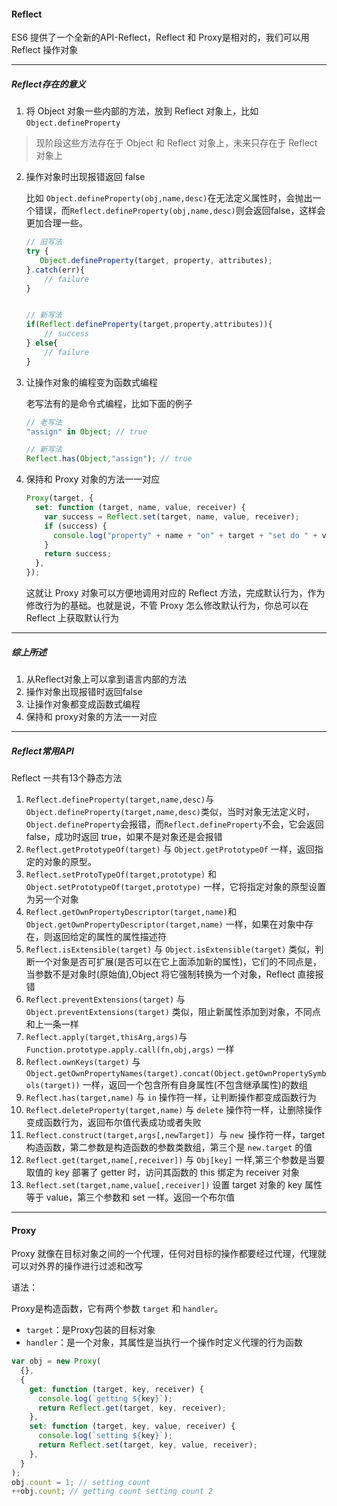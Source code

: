 #### Reflect

ES6 提供了一个全新的API-Reflect，Reflect 和 Proxy是相对的，我们可以用 Reflect 操作对象

---

##### Reflect存在的意义

1. 将 Object 对象一些内部的方法，放到 Reflect 对象上，比如 `Object.defineProperty`

> 现阶段这些方法存在于 Object 和 Reflect 对象上，未来只存在于 Reflect 对象上



2. 操作对象时出现报错返回 false

   比如 `Object.defineProperty(obj,name,desc)`在无法定义属性时，会抛出一个错误，而`Reflect.defineProperty(obj,name,desc)`则会返回false，这样会更加合理一些。

   ```javascript
   // 旧写法
   try {
      Object.defineProperty(target, property, attributes);
   }.catch(err){
       // failure
   }
   
   
   // 新写法
   if(Reflect.defineProperty(target,property,attributes)){
       // success
   } else{
       // failure
   }
   ```

   

3. 让操作对象的编程变为函数式编程

   老写法有的是命令式编程，比如下面的例子

   ```javascript
   // 老写法
   "assign" in Object; // true
   
   // 新写法
   Reflect.has(Object,"assign"); // true
   ```

   

4. 保持和 Proxy 对象的方法一一对应

   ```javascript
   Proxy(target, {
     set: function (target, name, value, receiver) {
       var success = Reflect.set(target, name, value, receiver);
       if (success) {
         console.log("property" + name + "on" + target + "set do " + value);
       }
       return success;
     },
   });
   ```

   这就让 Proxy 对象可以方便地调用对应的 Reflect 方法，完成默认行为，作为修改行为的基础。也就是说，不管 Proxy 怎么修改默认行为，你总可以在 Reflect 上获取默认行为

---

##### 综上所述

1. 从Reflect对象上可以拿到语言内部的方法
2. 操作对象出现报错时返回false
3. 让操作对象都变成函数式编程
4. 保持和 proxy对象的方法一一对应

---

##### Reflect常用API

Reflect 一共有13个静态方法

1. `Reflect.defineProperty(target,name,desc)`与`Object.defineProperty(target,name,desc)`类似，当时对象无法定义时，`Object.defineProperty`会报错，而`Reflect.defineProperty`不会，它会返回 false，成功时返回 true，如果不是对象还是会报错
2. `Reflect.getPrototypeOf(target)` 与 `Object.getPrototypeOf` 一样，返回指定的对象的原型。
3. `Reflect.setProtoTypeOf(target,prototype)` 和 `Object.setPrototypeOf(target,prototype)` 一样，它将指定对象的原型设置为另一个对象
4. `Reflect.getOwnPropertyDescriptor(target,name)`和 `Object.getOwnPropertyDescriptor(target,name)` 一样，如果在对象中存在，则返回给定的属性的属性描述符
5. `Reflect.isExtensible(target)` 与 `Object.isExtensible(target)` 类似，判断一个对象是否可扩展(是否可以在它上面添加新的属性)，它们的不同点是，当参数不是对象时(原始值),Object 将它强制转换为一个对象，Reflect 直接报错
6. `Reflect.preventExtensions(target)` 与 `Object.preventExtensions(target)` 类似，阻止新属性添加到对象，不同点和上一条一样
7. `Reflect.apply(target,thisArg,args)`与 `Function.prototype.apply.call(fn,obj,args)` 一样
8. `Reflect.ownKeys(target)` 与 `Object.getOwnPropertyNames(target).concat(Object.getOwnPropertySymbols(target))` 一样，返回一个包含所有自身属性(不包含继承属性)的数组
9. `Reflect.has(target,name)` 与 `in` 操作符一样，让判断操作都变成函数行为
10. `Reflect.deleteProperty(target,name)` 与 `delete` 操作符一样，让删除操作变成函数行为，返回布尔值代表成功或者失败
11. `Reflect.construct(target,args[,newTarget]) `与 `new `操作符一样，target 构造函数，第二参数是构造函数的参数类数组，第三个是 `new.target` 的值
12. `Reflect.get(target,name[,receiver])` 与 `Obj[key]` 一样,第三个参数是当要取值的 key 部署了 getter 时，访问其函数的 this 绑定为 receiver 对象
13. `Reflect.set(target,name,value[,receiver])` 设置 target 对象的 key 属性等于 value，第三个参数和 set 一样。返回一个布尔值



---

#### Proxy

Proxy 就像在目标对象之间的一个代理，任何对目标的操作都要经过代理，代理就可以对外界的操作进行过滤和改写



语法：

Proxy是构造函数，它有两个参数 `target` 和 `handler`。

+ `target`：是Proxy包装的目标对象
+ `handler`：是一个对象，其属性是当执行一个操作时定义代理的行为函数

```javascript
var obj = new Proxy(
  {},
  {
    get: function (target, key, receiver) {
      console.log(`getting ${key}`);
      return Reflect.get(target, key, receiver);
    },
    set: function (target, key, value, receiver) {
      console.log(`setting ${key}`);
      return Reflect.set(target, key, value, receiver);
    },
  }
);
obj.count = 1; // setting count
++obj.count; // getting count setting count 2
```

